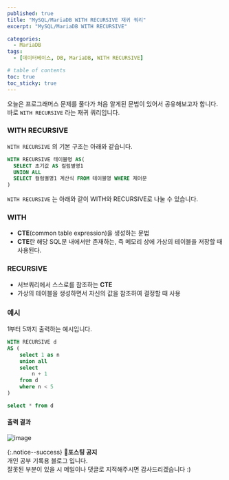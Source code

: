 ```yaml
---
published: true
title: "MySQL/MariaDB WITH RECURSIVE 재귀 쿼리"
excerpt: "MySQL/MariaDB WITH RECURSIVE"

categories:
  - MariaDB
tags:
  - [데이터베이스, DB, MariaDB, WITH RECURSIVE]

# table of contents
toc: true
toc_sticky: true
---
```


오늘은 프로그래머스 문제를 풀다가 처음 알게된 문법이 있어서 공유해보고자 합니다. 바로 `WITH RECURSIVE` 라는 재귀 쿼리입니다.

### WITH RECURSIVE

`WITH RECURSIVE` 의 기본 구조는 아래와 같습니다.

```sql
WITH RECURSIVE 테이블명 AS(
  SELECT 초기값 AS 컬럼별명1
  UNION ALL
  SELECT 컬럼별명1 계산식 FROM 테이블명 WHERE 제어문
)
```

`WITH RECURSIVE` 는 아래와 같이 WITH와 RECURSIVE로 나눌 수 있습니다.

### WITH

- **CTE**(common table expression)을 생성하는 문법
- **CTE**란 해당 SQL문 내에서만 존재하는, 즉 메모리 상에 가상의 테이블을 저장할 때 사용된다.

### RECURSIVE

- 서브쿼리에서 스스로를 참조하는 **CTE**
- 가상의 테이블을 생성하면서 자신의 값을 참조하여 결정할 때 사용

### 예시

1부터 5까지 출력하는 예시입니다.

```sql
WITH RECURSIVE d 
AS (
    select 1 as n
    union all
    select
        n + 1
    from d
    where n < 5
)

select * from d
```

#### 출력 결과

![image](https://github.com/ilimes/ilimes.github.io/assets/95404736/709c02cc-9718-4d98-a498-6892f8949dc0)

{:.notice--success}
🔔**포스팅 공지**  
개인 공부 기록용 블로그 입니다.  
잘못된 부분이 있을 시 메일이나 댓글로 지적해주시면 감사드리겠습니다 :)
